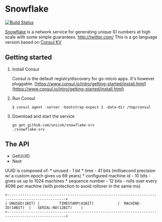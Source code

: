 # Snowflake

[![Build Status](https://travis-ci.org/unicok/snowflake-srv.svg?branch=master)](https://travis-ci.org/unicok/snowflake-srv)

[Snowflake](https://github.com/twitter/snowflake) is a network service for generating unique ID numbers at high scale with some simple guarantees. http://twitter.com/
This is a go language version based on [Consul KV](https://github.com/hashicorp/consul)

## Getting started

1. Install Consul

	Consul is the default registry/discovery for go-micro apps. It's however pluggable.
	[https://www.consul.io/intro/getting-started/install.html](https://www.consul.io/intro/getting-started/install.html)

2. Run Consul
	```
	$ consul agent -server -bootstrap-expect 1 -data-dir /tmp/consul
	```

4. Download and start the service

	```shell
	go get github.com/unicok/snowflake-srv
	./snowflake-srv
	```

## The API
- GetUUID
- Next       

UUID is composed of:
	* unused - 1 bit 
	* time - 41 bits (millisecond precision w/ a custom epoch gives us 69 years)
  	* configured machine id - 10 bits - gives us up to 1024 machines
  	* sequence number - 12 bits - rolls over every 4096 per machine (with protection to avoid rollover in the same ms)

    +-------------------------------------------------------------------------------------------------+
    | UNUSED(1BIT) |         TIMESTAMP(41BIT)           |  MACHINE-ID(10BIT)  |   SERIAL-NO(12BIT)    |
    +-------------------------------------------------------------------------------------------------+ 